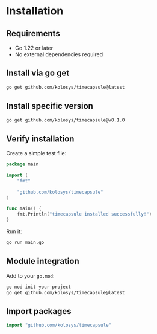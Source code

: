 # Installation

## Requirements

- Go 1.22 or later
- No external dependencies required

## Install via go get

```bash
go get github.com/kolosys/timecapsule@latest
```

## Install specific version

```bash
go get github.com/kolosys/timecapsule@v0.1.0
```

## Verify installation

Create a simple test file:

```go
package main

import (
    "fmt"
    
    "github.com/kolosys/timecapsule"
)

func main() {
    fmt.Println("timecapsule installed successfully!")
}
```

Run it:

```bash
go run main.go
```

## Module integration

Add to your `go.mod`:

```bash
go mod init your-project
go get github.com/kolosys/timecapsule@latest
```

## Import packages

```go
import "github.com/kolosys/timecapsule"
```
